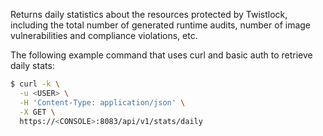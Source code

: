 Returns daily statistics about the resources protected by Twistlock, including the total number of generated runtime audits, number of image vulnerabilities and compliance violations, etc.

The following example command that uses curl and basic auth to retrieve daily stats:

```bash
$ curl -k \
  -u <USER> \
  -H 'Content-Type: application/json' \
  -X GET \
  https://<CONSOLE>:8083/api/v1/stats/daily
```
